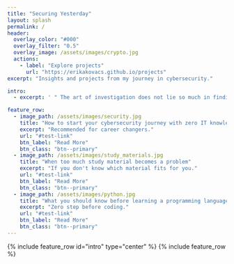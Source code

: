 ```yaml
---
title: "Securing Yesterday"
layout: splash
permalink: /
header:
  overlay_color: "#000"
  overlay_filter: "0.5"
  overlay_image: /assets/images/crypto.jpg
  actions:
    - label: "Explore projects"
      url: "https://erikakovacs.github.io/projects"
excerpt: "Insights and projects from my journey in cybersecurity."

intro: 
  - excerpt: ' " The art of investigation does not lie so much in finding the clues as in discovering connections between seemingly unrelated facts. " - Author Unknown'  

feature_row:
  - image_path: /assets/images/security.jpg
    title: "How to start your cybersecurity journey with zero IT knowledge"
    excerpt: "Recommended for career changers."
    url: "#test-link"
    btn_label: "Read More"
    btn_class: "btn--primary"
  - image_path: /assets/images/study_materials.jpg
    title: "When too much study material becomes a problem"
    excerpt: "If you don't know which material fits for you."
    url: "#test-link"
    btn_label: "Read More"
    btn_class: "btn--primary"
  - image_path: /assets/images/python.jpg
    title: "What you should know before learning a programming language"
    excerpt: "Zero step before coding."
    url: "#test-link"
    btn_label: "Read More"
    btn_class: "btn--primary"
---
```


{% include feature_row id="intro" type="center" %}
{% include feature_row %}